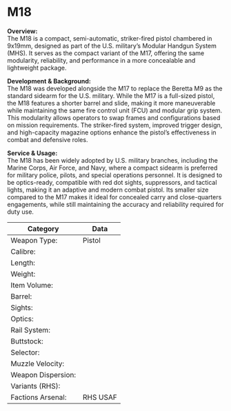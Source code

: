 # M18

**Overview:**\
The M18 is a compact, semi-automatic, striker-fired pistol chambered in 9x19mm, designed as part of the U.S. military’s Modular Handgun System (MHS). It serves as the compact variant of the M17, offering the same modularity, reliability, and performance in a more concealable and lightweight package.

**Development & Background:**\
The M18 was developed alongside the M17 to replace the Beretta M9 as the standard sidearm for the U.S. military. While the M17 is a full-sized pistol, the M18 features a shorter barrel and slide, making it more maneuverable while maintaining the same fire control unit (FCU) and modular grip system. This modularity allows operators to swap frames and configurations based on mission requirements. The striker-fired system, improved trigger design, and high-capacity magazine options enhance the pistol’s effectiveness in combat and defensive roles.

**Service & Usage:**\
The M18 has been widely adopted by U.S. military branches, including the Marine Corps, Air Force, and Navy, where a compact sidearm is preferred for military police, pilots, and special operations personnel. It is designed to be optics-ready, compatible with red dot sights, suppressors, and tactical lights, making it an adaptive and modern combat pistol. Its smaller size compared to the M17 makes it ideal for concealed carry and close-quarters engagements, while still maintaining the accuracy and reliability required for duty use.

<table data-full-width="false"><thead><tr><th>Category</th><th>Data</th></tr></thead><tbody><tr><td>Weapon Type:</td><td>Pistol</td></tr><tr><td>Calibre:</td><td></td></tr><tr><td>Length:</td><td></td></tr><tr><td>Weight:</td><td></td></tr><tr><td>Item Volume:</td><td></td></tr><tr><td>Barrel:</td><td></td></tr><tr><td>Sights:</td><td></td></tr><tr><td>Optics:</td><td></td></tr><tr><td>Rail System:</td><td></td></tr><tr><td>Buttstock:</td><td></td></tr><tr><td>Selector:</td><td></td></tr><tr><td>Muzzle Velocity:</td><td></td></tr><tr><td>Weapon Dispersion:</td><td></td></tr><tr><td>Variants (RHS):</td><td></td></tr><tr><td>Factions Arsenal:</td><td>RHS USAF</td></tr></tbody></table>


